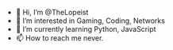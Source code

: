 - 👋 Hi, I’m @TheLopeist
- 👀 I’m interested in Gaming, Coding, Networks
- 🌱 I’m currently learning Python, JavaScript
- 📫 How to reach me never.

<!---
TheLopeist/TheLopeist is a ✨ special ✨ repository because its `README.md` (this file) appears on your GitHub profile.
You can click the Preview link to take a look at your changes.
--->
